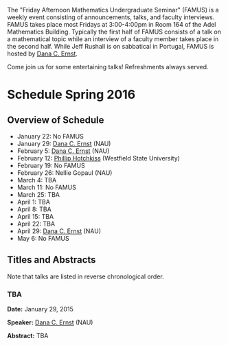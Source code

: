 The "Friday Afternoon Mathematics Undergraduate Seminar" (FAMUS) is a weekly event consisting of announcements, talks, and faculty interviews.  FAMUS takes place most Fridays at 3:00-4:00pm in Room 164 of the Adel Mathematics Building.  Typically the first half of FAMUS consists of a talk on a mathematical topic while an interview of a faculty member takes place in the second half. While Jeff Rushall is on sabbatical in Portugal, FAMUS is hosted by [Dana C. Ernst](http://dcernst.github.io).  

Come join us for some entertaining talks!  Refreshments always served.

# Schedule Spring 2016 #

## Overview of Schedule ##
  - January 22: No FAMUS
  - January 29: [Dana C. Ernst](http://dcernst.github.io) (NAU)
  - February 5: [Dana C. Ernst](http://dcernst.github.io) (NAU)
  - February 12: [Phillip Hotchkiss](http://www.westfield.ma.edu/math/faculty/hotchkiss/pkh.html) (Westfield State University)
  - February 19: No FAMUS
  - February 26: Nellie Gopaul (NAU)
  - March 4: TBA
  - March 11: No FAMUS
  - March 25: TBA
  - April 1: TBA
  - April 8: TBA
  - April 15: TBA
  - April 22: TBA
  - April 29: [Dana C. Ernst](http://dcernst.github.io) (NAU)
  - May 6: No FAMUS

## Titles and Abstracts ##

Note that talks are listed in reverse chronological order.

### TBA ###

**Date:** January 29, 2015

**Speaker:** [Dana C. Ernst](http://dcernst.github.io) (NAU)

**Abstract:** TBA
